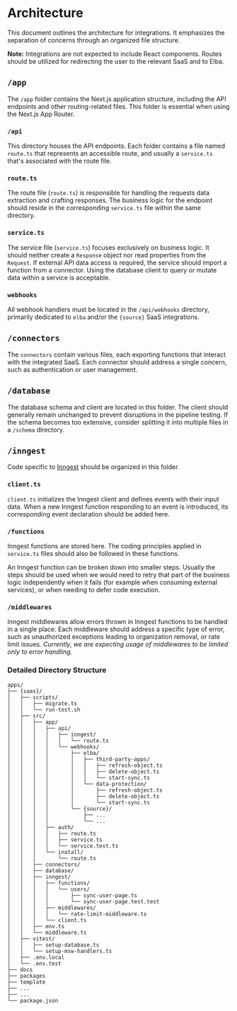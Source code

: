 # Architecture

This document outlines the architecture for integrations. It emphasizes the separation of concerns through an organized file structure.

**Note:** Integrations are not expected to include React components. Routes should be utilized for redirecting the user to the relevant SaaS and to Elba.

## `/app`

The `/app` folder contains the Next.js application structure, including the API endpoints and other routing-related files. This folder is essential when using the Next.js App Router.


### `/api`

This directory houses the API endpoints. Each folder contains a file named `route.ts` that represents an accessible route, and usually a `service.ts` that's associated with the route file.

### `route.ts`

The route file (`route.ts`) is responsible for handling the requests data extraction and crafting responses. The business logic for the endpoint should reside in the corresponding `service.ts` file within the same directory.

### `service.ts`

The service file (`service.ts`) focuses exclusively on business logic. It should neither create a `Response` object nor read properties from the `Request`. If external API data access is required, the service should import a function from a connector. Using the database client to query or mutate data within a service is acceptable.

### `webhooks`

All webhook handlers must be located in the `/api/webhooks` directory, primarily dedicated to  `elba` and/or the `{source}` SaaS integrations.


## `/connectors`

The `connectors` contain various files, each exporting functions that interact with the integrated SaaS. Each connector should address a single concern, such as authentication or user management.

## `/database`

The database schema and client are located in this folder. The client should generally remain unchanged to prevent disruptions in the pipeline testing. If the schema becomes too extensive, consider splitting it into multiple files in a `/schema` directory.

## `/inngest`

Code specific to [Inngest](https://www.inngest.com/) should be organized in this folder.

### `client.ts`

`client.ts` initializes the Inngest client and defines events with their input data. When a new Inngest function responding to an event is introduced, its corresponding event declaration should be added here.

### `/functions`

Inngest functions are stored here. The coding principles applied in `service.ts` files should also be followed in these functions.

An Inngest function can be broken down into smaller steps. Usually the steps should be used when we would need to retry that part of the business logic independently when it fails (for example when consuming external services), or when needing to defer code execution.

### `/middlewares`

Inngest middlewares allow errors thrown in Inngest functions to be handled in a single place. Each middleware should address a specific type of error, such as unauthorized exceptions leading to organization removal, or rate limit issues.
_Currently, we are expecting usage of middlewares to be limited only to error handling._


### Detailed Directory Structure

```
apps/
├── {saas}/
│   ├── scripts/
│   │   ├── migrate.ts
│   │   └── run-test.sh
│   ├── src/
│   │   ├── app/
│   │   │   ├── api/
│   │   │   │   ├── inngest/
│   │   │   │   │   └── route.ts
│   │   │   │   └── webhooks/
│   │   │   │       ├── elba/
│   │   │   │       │   ├── third-party-apps/
│   │   │   │       │   │   ├── refresh-object.ts
│   │   │   │       │   │   ├── delete-object.ts
│   │   │   │       │   │   └── start-sync.ts
│   │   │   │       │   └── data-protection/
│   │   │   │       │       ├── refresh-object.ts
│   │   │   │       │       ├── delete-object.ts
│   │   │   │       │       └── start-sync.ts
│   │   │   │       └── {source}/
│   │   │   │           ├── ...
│   │   │   │           └── ...
│   │   │   ├── auth/
│   │   │   │   ├── route.ts
│   │   │   │   ├── service.ts
│   │   │   │   └── service.test.ts
│   │   │   └── inatall/
│   │   │       └── route.ts
│   │   ├── connectors/
│   │   ├── database/
│   │   ├── inngest/
│   │   │   ├── functions/
│   │   │   │   └── users/
│   │   │   │       ├── sync-user-page.ts
│   │   │   │       └── sync-user-page.test.test
│   │   │   ├── middlewares/
│   │   │   │   └── rate-limit-middleware.ts
│   │   │   └── client.ts
│   │   ├── env.ts
│   │   └── middleware.ts
│   ├── vitest/
│   │   ├── setup-database.ts
│   │   └── setup-msw-handlers.ts
│   ├── .env.local
│   └── .env.test
├── docs
├── packages
├── template
├── ...
├── ...
└── package.json
```
